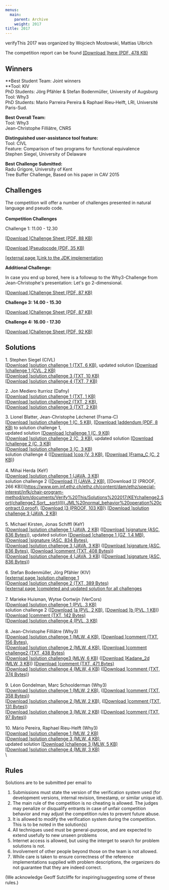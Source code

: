```yaml
---
menus: 
  main:
    parent: Archive
    weight: 2017
title: 2017
---
```


verifyThis 2017 was organized by Wojciech Mostowski, Mattias Ulbrich

The competition report can be found [[Download ]here
(PDF, 478
KB)](https://www.pm.inf.ethz.ch/ethz.ch/content/dam/ethz/special-interest/infk/chair-program-method/pm/documents/Verify%20This/Solutions%202017/CompetitionReportVerifyThis2017.pdf)

## **Winners**

**Best Student Team: Joint winners\
**Tool: KIV\
PhD Students: Jörg Pfähler & Stefan Bodenmüller, University of Augsburg\
Tool: Why3\
PhD Students: Mario Parreira Pereira & Raphael Rieu-Helft, LRI,
Université Paris-Sud.

**Best Overall Team:**\
Tool: Why3\
Jean-Christophe Filliâtre, CNRS

**Distinguished user-assistance tool feature:**\
Tool: CIVL\
Feature: Comparison of two programs for functional equivalence\
Stephen Siegel, University of Delaware

**Best Challenge Submitted:**\
Radu Grigore, University of Kent\
Tree Buffer Challenge, Based on his paper in CAV 2015

## Challenges

The competition will offer a number of challenges presented in natural
language and pseudo code.\
\
**Competition Challenges**

Challenge 1: 11.00 - 12.30

[[Download ]Challenge Sheet (PDF, 88
KB)](https://www.pm.inf.ethz.ch/ethz.ch/content/dam/ethz/special-interest/infk/chair-program-method/pm/documents/Verify%20This/challenge1.pdf)

[[Download ]Pseudocode (PDF, 35
KB)](https://www.pm.inf.ethz.ch/ethz.ch/content/dam/ethz/special-interest/infk/chair-program-method/pm/documents/Verify%20This/Pseudocode.pdf)

[[external page ]Link to the JDK
implementation](http://grepcode.com/file/repository.grepcode.com/java/root/jdk/openjdk/8-b132/java/util/DualPivotQuicksort.java#245#245#245#245#245#245#245#245#245#245#245#245#245#245#245#245#245#245#245#245#245#245#245#245#245#245#245#245#245#245#245#245#245#245#245#245#245#245#245#245#245#245#245#245#245#245#245#245#245#245#245#245#245#245#245#245#245#245#245#245#245#245#245#245)

**Additional Challenge:**

In case you end up bored, here is a followup to the Why3-Challenge from
Jean-Christophe\'s presentation: Let\'s go 2-dimensional.

[[Download ]Challenge Sheet (PDF, 87
KB)](https://www.pm.inf.ethz.ch/ethz.ch/content/dam/ethz/special-interest/infk/chair-program-method/pm/documents/Verify%20This/challenge2.pdf)

**Challenge 3: 14.00 - 15.30**

[[Download ]Challenge Sheet (PDF, 87
KB)](https://www.pm.inf.ethz.ch/ethz.ch/content/dam/ethz/special-interest/infk/chair-program-method/pm/documents/Verify%20This/challenge3.pdf)

**Challenge 4: 16.00 - 17.30**

[[Download ]Challenge Sheet (PDF, 92
KB)](https://www.pm.inf.ethz.ch/ethz.ch/content/dam/ethz/special-interest/infk/chair-program-method/pm/documents/Verify%20This/challenge4.pdf)

## Solutions

1\. Stephen Siegel (CIVL)\
[[Download ]solution challenge 1 (TXT, 6
KB)](https://www.pm.inf.ethz.ch/ethz.ch/content/dam/ethz/special-interest/infk/chair-program-method/pm/documents/Verify%20This/Solutions%202017/CIVLsolutionchallenge1.txt),
updated solution [[Download ]challenge 1 (CVL, 2
KB)](https://www.pm.inf.ethz.ch/ethz.ch/content/dam/ethz/special-interest/infk/chair-program-method/pm/documents/Verify%20This/Solutions%202017/challenge1.cvl)\
[[Download ]solution challenge 3 (TXT, 10
KB)](https://www.pm.inf.ethz.ch/ethz.ch/content/dam/ethz/special-interest/infk/chair-program-method/pm/documents/Verify%20This/Solutions%202017/CIVLsolutionchallenge3.txt)\
[[Download ]solution challenge 4 (TXT, 7
KB)](https://www.pm.inf.ethz.ch/ethz.ch/content/dam/ethz/special-interest/infk/chair-program-method/pm/documents/Verify%20This/Solutions%202017/CIVL_challenge4.txt)

2\. Jon Mediero Iturrioz (Dafny)\
[[Download ]solution challenge 1 (TXT, 1
KB)](https://www.pm.inf.ethz.ch/ethz.ch/content/dam/ethz/special-interest/infk/chair-program-method/pm/documents/Verify%20This/Solutions%202017/DAFNYsolutionchallenge1.txt)\
[[Download ]solution challenge2 (TXT, 2
KB)](https://www.pm.inf.ethz.ch/ethz.ch/content/dam/ethz/special-interest/infk/chair-program-method/pm/documents/Verify%20This/Solutions%202017/DAFNY_challenge2.txt),\
[[Download ]solution challenge 3 (TXT, 2
KB)](https://www.pm.inf.ethz.ch/ethz.ch/content/dam/ethz/special-interest/infk/chair-program-method/pm/documents/Verify%20This/Solutions%202017/Dafny_challenge3.txt)  

3\. Lionel Blatter, Jean-Christophe Léchenet (Frama-C) \
[[Download ]solution challenge 1 (C, 5
KB)](https://www.pm.inf.ethz.ch/ethz.ch/content/dam/ethz/special-interest/infk/chair-program-method/pm/documents/Verify%20This/Solutions%202017/program.c),
[[Download ]addendum (PDF, 8
KB)](https://www.pm.inf.ethz.ch/ethz.ch/content/dam/ethz/special-interest/infk/chair-program-method/pm/documents/Verify%20This/Solutions%202017/Addendum.pdf) to
solution challenge 1,\
updated solution [[Download ]challenge 1 (C, 9
KB)](https://www.pm.inf.ethz.ch/ethz.ch/content/dam/ethz/special-interest/infk/chair-program-method/pm/documents/Verify%20This/Solutions%202017/Pair_insertion_sort.c)\
[[Download ]solution challenge 2 (C, 3
KB)](https://www.pm.inf.ethz.ch/ethz.ch/content/dam/ethz/special-interest/infk/chair-program-method/pm/documents/Verify%20This/Solutions%202017/solution%20challenge%202%20team%203.c),
updated solution [[Download ]challenge 2 (C, 3
KB)](https://www.pm.inf.ethz.ch/ethz.ch/content/dam/ethz/special-interest/infk/chair-program-method/pm/documents/Verify%20This/Solutions%202017/Maximum_sum_subarray.c)\
[[Download ]solution challenge 3 (C, 3
KB)](https://www.pm.inf.ethz.ch/ethz.ch/content/dam/ethz/special-interest/infk/chair-program-method/pm/documents/Verify%20This/Solutions%202017/FRAMA_C_challenge3%20solutionprogram.c)\
solution challenge 4 ([[Download ]coq (V, 3
KB)](https://www.pm.inf.ethz.ch/ethz.ch/content/dam/ethz/special-interest/infk/chair-program-method/pm/documents/Verify%20This/Solutions%202017/solution_coq.v),
[[Download ]Frama_C (C, 2
KB)](https://www.pm.inf.ethz.ch/ethz.ch/content/dam/ethz/special-interest/infk/chair-program-method/pm/documents/Verify%20This/Solutions%202017/naive.c))\
\
4. Mihai Herda (KeY)\
[[Download ]solution challenge 1 (JAVA, 3
KB)](https://www.pm.inf.ethz.ch/ethz.ch/content/dam/ethz/special-interest/infk/chair-program-method/pm/documents/Verify%20This/Solutions%202017/Sort.java)\
solution challenge 2 ([[Download ]1 (JAVA, 2
KB)](https://www.pm.inf.ethz.ch/ethz.ch/content/dam/ethz/special-interest/infk/chair-program-method/pm/documents/Verify%20This/Solutions%202017/KEYsolutionchallenge2_Sort.java),
[[Download ]2 (PROOF, 266
KB)](https://www.pm.inf.ethz.ch/ethz.ch/content/dam/ethz/special-interest/infk/chair-program-method/pm/documents/Verify%20This/Solutions%202017/KEYchallenge2.Sort(challenge2.Sort__sort((I)).JML%20normal_behavior%20operation%20contract.0.proof),
[[Download ]3 (PROOF, 103
KB)](https://www.pm.inf.ethz.ch/ethz.ch/content/dam/ethz/special-interest/infk/chair-program-method/pm/documents/Verify%20This/Solutions%202017/KEYchallenge2.Sort(challenge2.Sort__swap((I,int,int)).JML%20normal_behavior%20operation%20contract.0.proof))\
[[Download ]solution challenge 3 (JAVA, 2
KB)](https://www.pm.inf.ethz.ch/ethz.ch/content/dam/ethz/special-interest/infk/chair-program-method/pm/documents/Verify%20This/Solutions%202017/TreeBuffer.java)\
\
5. Michael Kirsten, Jonas Schiffl (KeY)\
[[Download ]solution challenge 1 (JAVA, 2
KB)](https://www.pm.inf.ethz.ch/ethz.ch/content/dam/ethz/special-interest/infk/chair-program-method/pm/documents/Verify%20This/Solutions%202017/KEYPairInsertionSort.java)
([[Download ]signature (ASC, 836
Bytes)](https://www.pm.inf.ethz.ch/ethz.ch/content/dam/ethz/special-interest/infk/chair-program-method/pm/documents/Verify%20This/Solutions%202017/KEYsignature.asc)),
updated solution [[Download ]challenge 1 (GZ, 1.4
MB)](https://www.pm.inf.ethz.ch/ethz.ch/content/dam/ethz/special-interest/infk/chair-program-method/pm/documents/Verify%20This/Solutions%202017/PairInsertionSort.tar.gz),
[[Download ]signature (ASC, 834
Bytes)](https://www.pm.inf.ethz.ch/ethz.ch/content/dam/ethz/special-interest/infk/chair-program-method/pm/documents/Verify%20This/Solutions%202017/signature.asc),\
[[Download ]solution challenge 3 (JAVA, 3
KB)](https://www.pm.inf.ethz.ch/ethz.ch/content/dam/ethz/special-interest/infk/chair-program-method/pm/documents/Verify%20This/Solutions%202017/KEYsolutionchallenge3secondsession_OddEvenTranspositionSort.java)
([[Download ]signature (ASC, 836
Bytes)](https://www.pm.inf.ethz.ch/ethz.ch/content/dam/ethz/special-interest/infk/chair-program-method/pm/documents/Verify%20This/Solutions%202017/KIVchallenge3_signature.asc),
[[Download ]comment (TXT, 408
Bytes)](https://www.pm.inf.ethz.ch/ethz.ch/content/dam/ethz/special-interest/infk/chair-program-method/pm/documents/Verify%20This/Solutions%202017/KEYchallenge3comment.txt))\
[[Download ]solution challenge 4 (JAVA, 3
KB)](https://www.pm.inf.ethz.ch/ethz.ch/content/dam/ethz/special-interest/infk/chair-program-method/pm/documents/Verify%20This/Solutions%202017/Kirsten_TreeBuffer.java)
([[Download ]signature (ASC, 836
Bytes)](https://www.pm.inf.ethz.ch/ethz.ch/content/dam/ethz/special-interest/infk/chair-program-method/pm/documents/Verify%20This/Solutions%202017/Kirsten_signature.asc))\
\
6. Stefan Bodenmüller, Jörg Pfähler (KIV)\
[[external page ]solution challenge
1](https://swt.informatik.uni-augsburg.de/kiv/v8/stable)\
[[Download ]solution challenge 2 (TXT, 389
Bytes)](https://www.pm.inf.ethz.ch/ethz.ch/content/dam/ethz/special-interest/infk/chair-program-method/pm/documents/Verify%20This/Solutions%202017/KIVsolutionchallenge2.txt)\
[[external page ]completed and updated solution for
all
challenges](https://swt.informatik.uni-augsburg.de/swt/projects-v8/verifythis-competition-2017/index.html)\
\
7. Marieke Huisman, Wytse Oortwijn (VerCors)\
[[Download ]solution challenge 1 (PVL, 3
KB)](https://www.pm.inf.ethz.ch/ethz.ch/content/dam/ethz/special-interest/infk/chair-program-method/pm/documents/Verify%20This/Solutions%202017/challenge1.pvl)\
solution challenge 2 ([[Download ]a (PVL, 2
KB)](https://www.pm.inf.ethz.ch/ethz.ch/content/dam/ethz/special-interest/infk/chair-program-method/pm/documents/Verify%20This/Solutions%202017/VerCors_challenge2.pvl),
[[Download ]b (PVL, 1
KB)](https://www.pm.inf.ethz.ch/ethz.ch/content/dam/ethz/special-interest/infk/chair-program-method/pm/documents/Verify%20This/Solutions%202017/Vercors_challenge2b.pvl))
[[Download ]comment (TXT, 142
Bytes)](https://www.pm.inf.ethz.ch/ethz.ch/content/dam/ethz/special-interest/infk/chair-program-method/pm/documents/Verify%20This/Solutions%202017/VerCors_comment.txt)\
[[Download ]solution challenge 4 (PVL, 3
KB)](https://www.pm.inf.ethz.ch/ethz.ch/content/dam/ethz/special-interest/infk/chair-program-method/pm/documents/Verify%20This/Solutions%202017/VerCors_challenge3.pvl)\
\
8. Jean-Christophe Filliâtre (Why3)\
[[Download ]solution challenge 1 (MLW, 4
KB)](https://www.pm.inf.ethz.ch/ethz.ch/content/dam/ethz/special-interest/infk/chair-program-method/pm/documents/Verify%20This/Solutions%202017/challenge1.mlw),
[[Download ]comment (TXT, 156
Bytes)](https://www.pm.inf.ethz.ch/ethz.ch/content/dam/ethz/special-interest/infk/chair-program-method/pm/documents/Verify%20This/Solutions%202017/Filliatrechallenge1.txt),\
[[Download ]solution challenge 2 (MLW, 4
KB)](https://www.pm.inf.ethz.ch/ethz.ch/content/dam/ethz/special-interest/infk/chair-program-method/pm/documents/Verify%20This/Solutions%202017/Filliatresolution_challenge2.mlw),
[[Download ]comment challenge2 (TXT, 438
Bytes)](https://www.pm.inf.ethz.ch/ethz.ch/content/dam/ethz/special-interest/infk/chair-program-method/pm/documents/Verify%20This/Solutions%202017/Filliatrecommentsolutionchallenge2.txt)\
[[Download ]solution challenge3 (MLW, 6
KB)](https://www.pm.inf.ethz.ch/ethz.ch/content/dam/ethz/special-interest/infk/chair-program-method/pm/documents/Verify%20This/Solutions%202017/Filliatresolution_challenge3.mlw)
([[Download ]Kadane_2d (MLW, 3
KB)](https://www.pm.inf.ethz.ch/ethz.ch/content/dam/ethz/special-interest/infk/chair-program-method/pm/documents/Verify%20This/Solutions%202017/kadane_2d.mlw))
[[Download ]comment (TXT, 471
Bytes)](https://www.pm.inf.ethz.ch/ethz.ch/content/dam/ethz/special-interest/infk/chair-program-method/pm/documents/Verify%20This/Solutions%202017/Filliatrechallenge3_comment.txt)\
[[Download ]solution challenge 4 (MLW, 4
KB)](https://www.pm.inf.ethz.ch/ethz.ch/content/dam/ethz/special-interest/infk/chair-program-method/pm/documents/Verify%20This/Solutions%202017/Filliatre_challenge4.mlw)
([[Download ]comment (TXT, 374
Bytes)](https://www.pm.inf.ethz.ch/ethz.ch/content/dam/ethz/special-interest/infk/chair-program-method/pm/documents/Verify%20This/Solutions%202017/Filliatre_challenge4_comment.txt))\
\
9. Léon Gondelman, Marc Schoolderman (Why3)\
[[Download ]solution challenge 1 (MLW, 2
KB)](https://www.pm.inf.ethz.ch/ethz.ch/content/dam/ethz/special-interest/infk/chair-program-method/pm/documents/Verify%20This/Solutions%202017/Why3challenge1.mlw),
([[Download ]comment (TXT, 358
Bytes)](https://www.pm.inf.ethz.ch/ethz.ch/content/dam/ethz/special-interest/infk/chair-program-method/pm/documents/Verify%20This/Solutions%202017/commentchallenge1Why3.txt))\
[[Download ]solution challenge 2 (MLW, 2
KB)](https://www.pm.inf.ethz.ch/ethz.ch/content/dam/ethz/special-interest/infk/chair-program-method/pm/documents/Verify%20This/Solutions%202017/Why3solutionchallenge2_sort2.mlw),
([[Download ]comment (TXT, 131
Bytes)](https://www.pm.inf.ethz.ch/ethz.ch/content/dam/ethz/special-interest/infk/chair-program-method/pm/documents/Verify%20This/Solutions%202017/commentchallenge2why3.txt))\
[[Download ]solution challenge 3 (MLW, 2
KB)](https://www.pm.inf.ethz.ch/ethz.ch/content/dam/ethz/special-interest/infk/chair-program-method/pm/documents/Verify%20This/Solutions%202017/buf_attempt.mlw) 
([[Download ]comment (TXT, 97
Bytes)](https://www.pm.inf.ethz.ch/ethz.ch/content/dam/ethz/special-interest/infk/chair-program-method/pm/documents/Verify%20This/Solutions%202017/Why3_challenge3_comment.txt))\
\
10. Mário Pereira, Raphael Rieu-Helft  (Why3)\
[[Download ]solution challenge 1 (MLW, 2
KB)](https://www.pm.inf.ethz.ch/ethz.ch/content/dam/ethz/special-interest/infk/chair-program-method/pm/documents/Verify%20This/Solutions%202017/ch1.mlw)\
[[Download ]solution challenge 3 (MLW, 4
KB)](https://www.pm.inf.ethz.ch/ethz.ch/content/dam/ethz/special-interest/infk/chair-program-method/pm/documents/Verify%20This/Solutions%202017/Solutionchallenge3Why3ch3.mlw),\
updated solution [[Download ]challenge 3 (MLW, 5
KB)](https://www.pm.inf.ethz.ch/ethz.ch/content/dam/ethz/special-interest/infk/chair-program-method/pm/documents/Verify%20This/Solutions%202017/verifythis_2017_odd_even_sort_rearranging.mlw)\
[[Download ]solution challenge 4 (MLW, 3
KB)](https://www.pm.inf.ethz.ch/ethz.ch/content/dam/ethz/special-interest/infk/chair-program-method/pm/documents/Verify%20This/Solutions%202017/Why3_challenge4_ch4.mlw)\
\
 

## Rules

Solutions are to be submitted per email to

1.   Submissions must state the version of the verification system used
    (for development versions, internal revision, timestamp, or similar
    unique id).
2.  The main rule of the competition is no cheating is allowed. The
    judges may penalize or disqualify entrants in case of unfair
    competition behavior and may adjust the competition rules to prevent
    future abuse.
3.  It is allowed to modify the verification system during the
    competition. This is to be noted in the solution(s)
4.  All techniques used must be general-purpose, and are expected to
    extend usefully to new unseen problems
5.  Internet access is allowed, but using the interget to search for
    problem solutions is not.
6.  Involvement of other people beyond those on the team is not allowed.
7.  While care is taken to ensure correctness of the reference
    implementations supplied with problem descriptions, the organizers
    do not guarantee that they are indeed correct.

(We acknowledge Geoff Sutcliffe for inspiring/suggesting some of these
rules.)

